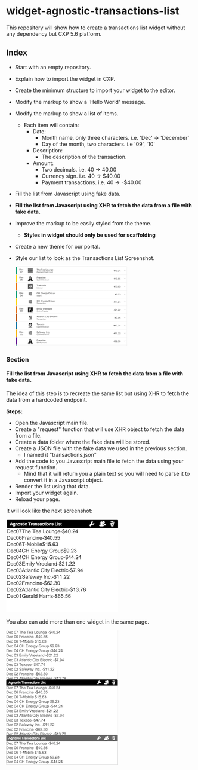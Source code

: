 # widget-agnostic-transactions-list
This repository will show how to create a transactions list widget without any dependency but CXP 5.6 platform.

## Index
* Start with an empty repository.
* Explain how to import the widget in CXP. 
* Create the minimum structure to import your widget to the editor.
* Modify the markup to show a 'Hello World' message.
* Modify the markup to show a list of items.
	* Each item will contain:
		* Date:
			* Month name, only three characters. i.e. 'Dec' -> 'December'
			* Day of the month, two characters. i.e '09', '10'
		* Description:
			* The description of the transaction.
		* Amount:
			* Two decimals. i.e. 40 -> 40.00
			* Currency sign. i.e. 40 -> $40.00
			* Payment transactions. i.e. 40 -> -$40.00
* Fill the list from Javascript using fake data.
* **Fill the list from Javascript using XHR to fetch the data from a file with fake data.**
* Improve the markup to be easily styled from the theme.
	* **Styles in widget should only be used for scaffolding**
* Create a new theme for our portal.
* Style our list to look as the Transactions List Screenshot.

  ![Transactions List](./readme-media/transactions-list-screenshot.png "Transactions List Screenshot")

### Section
#### Fill the list from Javascript using XHR to fetch the data from a file with fake data.
The idea of this step is to recreate the same list but using XHR to fetch the data from a hardcoded endpoint.

**Steps:**
* Open the Javascript main file.
* Create a "request" function that will use XHR object to fetch the data from a file.
* Create a data folder where the fake data will be stored.
* Create a JSON file with the fake data we used in the previous section.
	* I named it "transactions.json"
* Add the code to you Javascript main file to fetch the data using your request function.
	* Mind that it will return you a plain text so you will need to parse it to convert it in a Javascript object.
* Render the list using that data.
* Import your widget again.
* Reload your page.

It will look like the next screenshot:

  ![Transactions List Javascript and fake data](./readme-media/hardcoded-list-in-html.png "Transactions List Javascript and fake data")
  
You also can add more than one widget in the same page.
  
  ![More than one widget in the same page](./readme-media/more-than-one-widget-in-page.png "More than one widget in the same page")